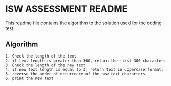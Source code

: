 # ISW ASSESSMENT README

This readme file contains the algorithm to the solution used for the coding test

## Algorithm

    1. Check the length of the text
	2. if text length is greater than 300, return the first 300 characters
	3. Check the length of the new text
	4. if new text length is equal to 3, return text in uppercase format.
	5. reverse the order of occurrence of the new text characters
	6. print the new text
